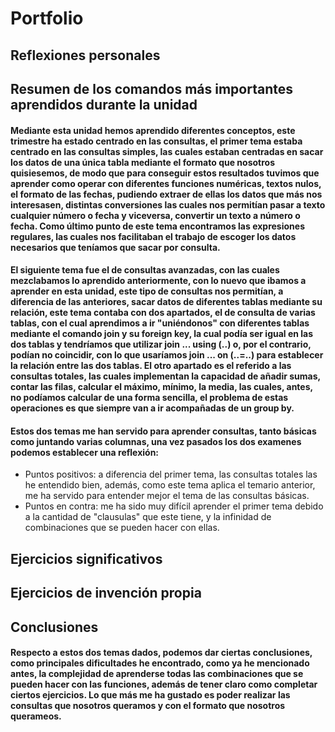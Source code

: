 # Portfolio
## Reflexiones personales
## Resumen de los comandos más importantes aprendidos durante la unidad
#### Mediante esta unidad hemos aprendido diferentes conceptos, este trimestre ha estado centrado en las consultas, el primer tema estaba centrado en las consultas simples, las cuales estaban centradas en sacar los datos de una única tabla mediante el formato que nosotros quisiesemos, de modo que para conseguir estos resultados tuvimos que aprender como operar con diferentes funciones numéricas, textos nulos, el formato de las fechas, pudiendo extraer de ellas los datos que más nos interesasen, distintas conversiones las cuales nos permitían pasar a texto cualquier número o fecha y viceversa, convertir un texto a número o fecha. Como último punto de este tema encontramos las expresiones regulares, las cuales nos facilitaban el trabajo de escoger los datos necesarios que teníamos que sacar por consulta.
#### El siguiente tema fue el de consultas avanzadas, con las cuales mezclabamos lo aprendido anteriormente, con lo nuevo que ibamos a aprender en esta unidad, este tipo de consultas nos permitían, a diferencia de las anteriores, sacar datos de diferentes tablas mediante su relación, este tema contaba con dos apartados, el de consulta de varias tablas, con el cual aprendimos a ir "uniéndonos" con diferentes tablas mediante el comando join y su foreign key, la cual podía ser igual en las dos tablas y tendríamos que utilizar join ... using (..) o, por el contrario, podían no coincidir, con lo que usaríamos join ... on (..=..) para establecer la relación entre las dos tablas. El otro apartado es el referido a las consultas totales, las cuales implementan la capacidad de añadir sumas, contar las filas, calcular el máximo, mínimo, la media, las cuales, antes, no podíamos calcular de una forma sencilla, el problema de estas operaciones es que siempre van a ir acompañadas de un group by.
#### Estos dos temas me han servido para aprender consultas, tanto básicas como juntando varias columnas, una vez pasados los dos examenes podemos establecer una reflexión:
* Puntos positivos: a diferencia del primer tema, las consultas totales las he entendido bien, además, como este tema aplica el temario anterior, me ha servido para entender mejor el tema de las consultas básicas.
* Puntos en contra: me ha sido muy difícil aprender el primer tema debido a la cantidad de "clausulas" que este tiene, y la infinidad de combinaciones que se pueden hacer con ellas.
## Ejercicios significativos

## Ejercicios de invención propia

## Conclusiones
#### Respecto a estos dos temas dados, podemos dar ciertas conclusiones, como principales dificultades he encontrado, como ya he mencionado antes, la complejidad de aprenderse todas las combinaciones que se pueden hacer con las funciones, además de tener claro como completar ciertos ejercicios. Lo que más me ha gustado es poder realizar las consultas que nosotros queramos y con el formato que nosotros querameos.
